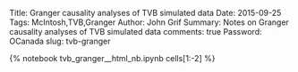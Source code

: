Title: Granger causality analyses of TVB simulated data
Date: 2015-09-25
Tags: McIntosh,TVB,Granger
Author: John Grif
Summary: Notes on Granger causality analyses of TVB simulated data
comments: true
Password: OCanada
slug: tvb-granger

{% notebook tvb_granger__html_nb.ipynb cells[1:-2] %}
